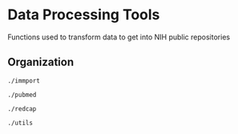 # Data Processing Tools
Functions used to transform data to get into NIH public repositories

## Organization
`./immport`


`./pubmed`


`./redcap`


`./utils`